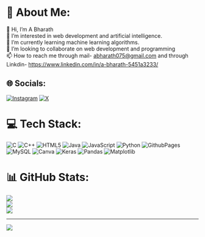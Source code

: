 # 💫 About Me:
👋 Hi, I’m A Bharath<br>👀 I’m interested in web development and artificial intelligence.<br>🌱 I’m currently learning machine learning algorithms.<br>💞️ I’m looking to collaborate on web development and programming<br>📫 How to reach me through mail- abharath075@gmail.com and through Linkdin- https://www.linkedin.com/in/a-bharath-5451a3233/


## 🌐 Socials:
[![Instagram](https://img.shields.io/badge/Instagram-%23E4405F.svg?logo=Instagram&logoColor=white)](https://instagram.com/@ab_dito ) [![X](https://img.shields.io/badge/X-black.svg?logo=X&logoColor=white)](https://x.com/ABharath19) 

# 💻 Tech Stack:
![C](https://img.shields.io/badge/c-%2300599C.svg?style=flat&logo=c&logoColor=white) ![C++](https://img.shields.io/badge/c++-%2300599C.svg?style=flat&logo=c%2B%2B&logoColor=white) ![HTML5](https://img.shields.io/badge/html5-%23E34F26.svg?style=flat&logo=html5&logoColor=white) ![Java](https://img.shields.io/badge/java-%23ED8B00.svg?style=flat&logo=openjdk&logoColor=white) ![JavaScript](https://img.shields.io/badge/javascript-%23323330.svg?style=flat&logo=javascript&logoColor=%23F7DF1E) ![Python](https://img.shields.io/badge/python-3670A0?style=flat&logo=python&logoColor=ffdd54) ![GithubPages](https://img.shields.io/badge/github%20pages-121013?style=flat&logo=github&logoColor=white) ![MySQL](https://img.shields.io/badge/mysql-4479A1.svg?style=flat&logo=mysql&logoColor=white) ![Canva](https://img.shields.io/badge/Canva-%2300C4CC.svg?style=flat&logo=Canva&logoColor=white) ![Keras](https://img.shields.io/badge/Keras-%23D00000.svg?style=flat&logo=Keras&logoColor=white) ![Pandas](https://img.shields.io/badge/pandas-%23150458.svg?style=flat&logo=pandas&logoColor=white) ![Matplotlib](https://img.shields.io/badge/Matplotlib-%23ffffff.svg?style=flat&logo=Matplotlib&logoColor=black)
# 📊 GitHub Stats:
![](https://github-readme-stats.vercel.app/api?username=Abharath19&theme=dark&hide_border=false&include_all_commits=false&count_private=false)<br/>
![](https://github-readme-streak-stats.herokuapp.com/?user=Abharath19&theme=dark&hide_border=false)<br/>
![](https://github-readme-stats.vercel.app/api/top-langs/?username=Abharath19&theme=dark&hide_border=false&include_all_commits=false&count_private=false&layout=compact)

---
[![](https://visitcount.itsvg.in/api?id=Abharath19&icon=0&color=0)](https://visitcount.itsvg.in)

<!-- Proudly created with GPRM ( https://gprm.itsvg.in ) -->
